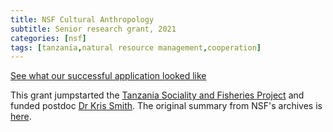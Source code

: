 ```yaml
---
title: NSF Cultural Anthropology
subtitle: Senior research grant, 2021
categories: [nsf]
tags: [tanzania,natural resource management,cooperation]
---
```

[See what our successful application looked like](https://drive.google.com/file/d/1Iyr9Ak1tThCYMj-5rEiApr05h3ldtZqo/edit)

This grant jumpstarted the [Tanzania Sociality and Fisheries Project](https://labs.wsu.edu/tsfp/) and funded postdoc [Dr Kris Smith](https://www.kristophermsmith.com/). The original summary from NSF's archives is [here](https://www.nsf.gov/awardsearch/showAward?AWD_ID=2020501).
